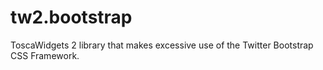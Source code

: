 tw2.bootstrap
=============

ToscaWidgets 2 library that makes excessive use of the Twitter Bootstrap CSS Framework.
